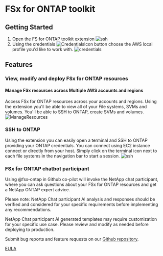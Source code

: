 # FSx for ONTAP toolkit

## Getting Started
1. Open the FS for ONTAP toolkit extension
![ssh](https://pricecalculator.fsxninjas.com/OpenToolkit.gif)
2. Using the credentials ![CredentialsIcon](https://pricecalculator.fsxninjas.com/CredentialsIcon.png) button choose the AWS local profile you'd like to work with.
![credentials](https://pricecalculator.fsxninjas.com/Credential.gif)

## Features

### View, modify and deploy FSx for ONTAP resources

#### Manage FSx resources across Multiple AWS accounts and regions
Access FSx for ONTAP resources across your accounts and regions. Using the extension you'll
be able to view all of your File systems, SVMs and volumes. You'll be able to SSH to ONTAP,
create SVMs and volumes.
![ManageResources](https://pricecalculator.fsxninjas.com/ManageResources.gif)

### SSH to ONTAP
Using the extension you can easily open a terminal and SSH to ONTAP providing your ONTAP credentials.
You can connect using EC2 instance connect or directly from your host.
Simply click on the terminal icon next to each file systems in the navigation bar to start a session.
![ssh](https://pricecalculator.fsxninjas.com/ssh.gif)

### FSx for ONTAP chatbot participant
Using @fsx-ontap in Github co-pilot will invoke the NetApp chat participant, where you can ask
questions about your FSx for ONTAP resources and get a NetApp ONTAP expert advice.

Please note: NetApp Chat participant AI analysis and responses should be verified and considered for your specific requirements before implementing any recommendations. 

NetApp Chat participant AI generated templates may require customization for your specific use case. Please review and modify as needed before deploying to production. 


Submit bug reports and feature requests on our [Github repository](https://github.com/NetApp/fsx-ontap-vscode).

[EULA](https://github.com/NetApp/fsx-ontap-vscode/blob/main/eula.txt)